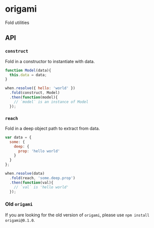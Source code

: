 # origami
Fold utilities

## API

### `construct`

Fold in a constructor to instantiate with data.

```js
function Model(data){
  this.data = data;
}

when.resolve({ hello: 'world' })
  .fold(construct, Model)
  .then(function(model){
    // `model` is an instance of Model
  });
```

### `reach`

Fold in a deep object path to extract from data.

```js
var data = {
  some: {
    deep: {
      prop: 'hello world'
    }
  }
};

when.resolve(data)
  .fold(reach, 'some.deep.prop')
  .then(function(val){
    // `val` is 'hello world'
  });
```

### Old `origami`

If you are looking for the old version of `origami`, please use `npm install origami@0.1.0`.
